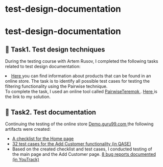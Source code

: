 # test-design-documentation
# test-design-documentation

##  🔗 Task1. Test design techniques
<p>
During the testing course with Artem Rusov, I completed the following tasks related to test design documentation:
<li> <a href="https://docs.google.com/spreadsheets/d/1ZJJY1pXb_zjlANu1DSgWF26twURe07FPkjwPapqT6ys/edit?usp=sharing"> Here </a> you can find information about products that can be found in an online store. The task is to identify all possible test cases for testing the filtering functionality using the Pairwise technique.</li>
To complete the task, I used an online tool called <a href="https://pairwise.teremokgames.com/"> PairwiseTeremok </a>.

<a href="https://docs.google.com/spreadsheets/d/1pLe1Fj0n3gHHgf5_GaMLXQrLOvBdVOO8Je1HdLDVzEY/edit?usp=sharing"> 
 Here </a> is the link to my solution.
</p>

 ##  🔗 Task2. Test documentation
<p>
 Continuing the testing of the online store <a href="https://demo.guru99.com/telecom/index.html"> Demo.guru99.com </a> the following artifacts were created:
 <ul>
<li>  <a href="https://docs.google.com/spreadsheets/d/1Kuc3S0mowm67HBvFMTWXbxT8sp_y5axQglMYNg-WiY0/edit#gid=533184124">A checklist for the Home page </a>  </li>
<li>  <a href="https://drive.google.com/file/d/1jsSU57wq79kCISG_b8eqjWzp9xuyrWE2/view?usp=sharing"> 32 test cases for the Add Customer functionality (in QASE) </a>   </li>
<li>  Based on the created checklist and test cases, I conducted testing of the main page and the Add Customer page. <a href="https://group4-2.youtrack.cloud/issue/G42-91/Web-App-Testing-Katerina-Savitskaya"> 8 bug reports documented (in YouTrack) </a>   </li>
</ul> 
 </p>
